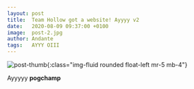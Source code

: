 ```yaml
---
layout: post
title:  Team Hollow got a website! Ayyyy v2
date:   2020-08-09 09:37:00 +0100
image:  post-2.jpg
author: Andante
tags:   AYYY OIII
---
```


![post-thumb]({{site.url}}/assets/images/blog/post-1.jpg){:class="img-fluid rounded float-left mr-5 mb-4"}

Ayyyyy **pogchamp**
